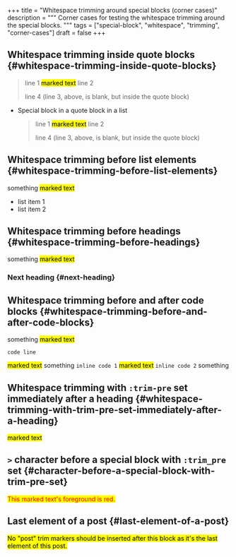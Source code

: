 +++
title = "Whitespace trimming around special blocks (corner cases)"
description = """
  Corner cases for testing the whitespace trimming around the special
  blocks.
  """
tags = ["special-block", "whitespace", "trimming", "corner-cases"]
draft = false
+++

## Whitespace trimming inside quote blocks {#whitespace-trimming-inside-quote-blocks}

> line 1
<mark>marked text</mark>
line 2
>
> line 4 (line 3, above, is blank, but inside the quote block)

-   Special block in a quote block in a list

    > line 1
<mark>marked text</mark>
line 2
    >
    > line 4 (line 3, above, is blank, but inside the quote block)


## Whitespace trimming before list elements {#whitespace-trimming-before-list-elements}

something
<mark>marked text</mark>
-   list item 1
-   list item 2


## Whitespace trimming before headings {#whitespace-trimming-before-headings}

something
<mark>marked text</mark>


### Next heading {#next-heading}


## Whitespace trimming before and after code blocks {#whitespace-trimming-before-and-after-code-blocks}

something
<mark>marked text</mark>
```text
code line
```
<mark>marked text</mark>
something
`inline code 1`
<mark>marked text</mark>
`inline code 2`
something


## Whitespace trimming with `:trim-pre` set immediately after a heading {#whitespace-trimming-with-trim-pre-set-immediately-after-a-heading}
<mark>marked text</mark>


## `>` character before a special block with `:trim_pre` set {#character-before-a-special-block-with-trim-pre-set}

<style>
  .red {
    color: red;
  }
</style>
<mark class="red">This marked text's foreground is red.</mark>


## Last element of a post {#last-element-of-a-post}
<mark>No "post" trim markers should be inserted after this block as it's the
last element of this post.</mark>
